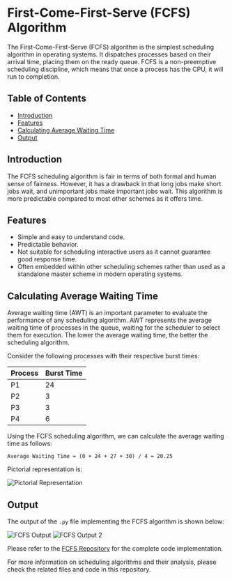 # First-Come-First-Serve (FCFS) Algorithm

The First-Come-First-Serve (FCFS) algorithm is the simplest scheduling algorithm in operating systems. It dispatches processes based on their arrival time, placing them on the ready queue. FCFS is a non-preemptive scheduling discipline, which means that once a process has the CPU, it will run to completion.

## Table of Contents
- [Introduction](#introduction)
- [Features](#features)
- [Calculating Average Waiting Time](#calculating-average-waiting-time)
- [Output](#output)

## Introduction
The FCFS scheduling algorithm is fair in terms of both formal and human sense of fairness. However, it has a drawback in that long jobs make short jobs wait, and unimportant jobs make important jobs wait. This algorithm is more predictable compared to most other schemes as it offers time.

## Features
- Simple and easy to understand code.
- Predictable behavior.
- Not suitable for scheduling interactive users as it cannot guarantee good response time.
- Often embedded within other scheduling schemes rather than used as a standalone master scheme in modern operating systems.

## Calculating Average Waiting Time
Average waiting time (AWT) is an important parameter to evaluate the performance of any scheduling algorithm. AWT represents the average waiting time of processes in the queue, waiting for the scheduler to select them for execution. The lower the average waiting time, the better the scheduling algorithm.

Consider the following processes with their respective burst times:

| Process | Burst Time |
|---------|------------|
| P1      | 24         |
| P2      | 3          |
| P3      | 3          |
| P4      | 6          |

Using the FCFS scheduling algorithm, we can calculate the average waiting time as follows:

```
Average Waiting Time = (0 + 24 + 27 + 30) / 4 = 20.25
```

Pictorial representation is:


![Pictorial Representation](https://user-images.githubusercontent.com/57552973/184399363-d5f003ce-8698-4e7e-bc81-c6eeb1d2abad.png)

## Output
The output of the `.py` file implementing the FCFS algorithm is shown below:

![FCFS Output](https://user-images.githubusercontent.com/57552973/187034305-6e0b4810-3da7-4f65-8fa4-a5be5488e97a.png)
![FCFS Output 2](https://user-images.githubusercontent.com/57552973/187034211-f5e90a8a-ff3c-4ea4-8f5d-eb01219821f7.png)

Please refer to the [FCFS Repository](https://github.com/Haleshot/OS-Programs/blob/master/First_Come_First_Serve/First_Come_First_Serve.py) for the complete code implementation.

For more information on scheduling algorithms and their analysis, please check the related files and code in this repository.
